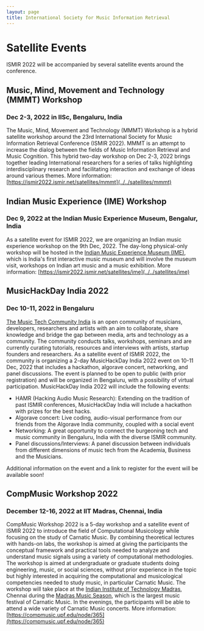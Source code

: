 ```yaml
---
layout: page
title: International Society for Music Information Retrieval
---
```


# Satellite Events

ISMIR 2022 will be accompanied by several satellite events around the conference. 

## Music, Mind, Movement and Technology (MMMT) Workshop
### Dec 2-3, 2022 in IISc, Bengaluru, India
The Music, Mind, Movement and Technology (MMMT) Workshop is a hybrid satellite workshop around the 23rd International Society for Music Information Retrieval Conference (ISMIR 2022). MMMT is an attempt to increase the dialog between the fields of Music Information Retrieval and Music Cognition. This hybrid two-day workshop on Dec 2-3, 2022 brings together leading International researchers for a series of talks highlighting interdisciplinary research and facilitating interaction and exchange of ideas around various themes. More information: [https://ismir2022.ismir.net/satellites/mmmt](../../satellites/mmmt)

## Indian Music Experience (IME) Workshop
### Dec 9, 2022 at the Indian Music Experience Museum, Bengalur, India
As a satellite event for ISMIR 2022, we are organizing an Indian music experience workshop on the 9th Dec, 2022. The day-long physical-only workshop will be hosted in the [Indian Music Experience Museum (IME)](https://indianmusicexperience.org/), which is India's first interactive music museum and will involve the museum visit, workshops on Indian art music and a music exhibition. More information: [https://ismir2022.ismir.net/satellites/ime](../../satellites/ime)

## MusicHackDay India 2022
### Dec 10-11, 2022 in Bengaluru
[The Music Tech Community India](https://musictechcommunity.org/) is an open community of musicians, developers, researchers and artists with an aim to collaborate, share knowledge and bridge the gap between media, arts and technology as a community. The community conducts talks, workshops, seminars and are currently curating tutorials, resources and interviews with artists, startup founders and researchers. As a satellite event of ISMIR 2022, the community is organizing a 2-day MusicHackDay India 2022 event on 10-11 Dec, 2022 that includes a hackathon, algorave concert, networking, and panel discussions. The event is planned to be open to public (with prior registration) and will be organized in Bengaluru, with a possibility of virtual participation. MusicHackDay India 2022 will include the following events: 

* HAMR (Hacking Audio Music Research): Extending on the tradition of past ISMIR conferences, MusicHackDay India will include a hackathon with prizes for the best hacks. 
* Algorave concert: Live coding, audio-visual performance from our friends from the Algorave India community, coupled with a social event
* Networking: A great opportunity to connect the burgeoning tech and music community in Bengaluru, India with the diverse ISMIR community. 
* Panel discussions/Interviews: A panel discussion between individuals from different dimensions of music tech from the Academia, Business and the Musicians. 

Additional information on the event and a link to register for the event will be available soon!

## CompMusic Workshop 2022
### December 12-16, 2022 at IIT Madras, Chennai, India
CompMusic Workshop 2022 is a 5-day workshop and a satellite event of ISMIR 2022 to introduce the field of Computational Musicology while focusing on the study of Carnatic Music. By combining theoretical lectures with hands-on labs, the workshop is aimed at giving the participants the conceptual framework and practical tools needed to analyze and understand music signals using a variety of computational methodologies. The workshop is aimed at undergraduate or graduate students doing engineering, music, or social sciences, without prior experience in the topic but highly interested in acquiring the computational and musicological competencies needed to study music, in particular Carnatic Music. The workshop will take place at the [Indian Institute of Technology Madras](https://www.iitm.ac.in/), Chennai during the [Madras Music Season](https://en.wikipedia.org/wiki/Madras_Music_Season), which is the largest music festival of Carnatic Music. In the evenings, the participants will be able to attend a wide variety of Carnatic Music concerts. More information: [https://compmusic.upf.edu/node/365](https://compmusic.upf.edu/node/365)
